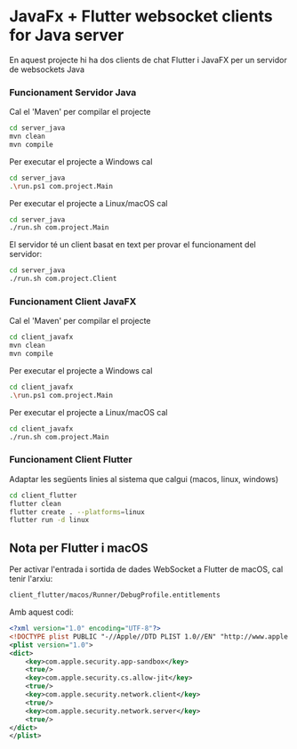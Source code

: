 # JavaFx + Flutter websocket clients for Java server
 
En aquest projecte hi ha dos clients de chat Flutter i JavaFX per un servidor de websockets Java

### Funcionament Servidor Java ###

Cal el 'Maven' per compilar el projecte
```bash
cd server_java
mvn clean
mvn compile
```

Per executar el projecte a Windows cal
```bash
cd server_java
.\run.ps1 com.project.Main
```

Per executar el projecte a Linux/macOS cal
```bash
cd server_java
./run.sh com.project.Main
```

El servidor té un client basat en text per provar el funcionament del servidor:
```bash
cd server_java
./run.sh com.project.Client
```

### Funcionament Client JavaFX ###

Cal el 'Maven' per compilar el projecte
```bash
cd client_javafx
mvn clean
mvn compile
```

Per executar el projecte a Windows cal
```bash
cd client_javafx
.\run.ps1 com.project.Main
```

Per executar el projecte a Linux/macOS cal
```bash
cd client_javafx
./run.sh com.project.Main
```

### Funcionament Client Flutter ###
Adaptar les següents linies al sistema que calgui (macos, linux, windows)
```bash
cd client_flutter
flutter clean
flutter create . --platforms=linux
flutter run -d linux
```

## Nota per Flutter i macOS

Per activar l'entrada i sortida de dades WebSocket a Flutter de macOS, cal tenir l'arxiu:

```bash
client_flutter/macos/Runner/DebugProfile.entitlements
```

Amb aquest codi:
```xml
<?xml version="1.0" encoding="UTF-8"?>
<!DOCTYPE plist PUBLIC "-//Apple//DTD PLIST 1.0//EN" "http://www.apple.com/DTDs/PropertyList-1.0.dtd">
<plist version="1.0">
<dict>
	<key>com.apple.security.app-sandbox</key>
	<true/>
	<key>com.apple.security.cs.allow-jit</key>
	<true/>
	<key>com.apple.security.network.client</key>
	<true/>
	<key>com.apple.security.network.server</key>
	<true/>
</dict>
</plist>
```